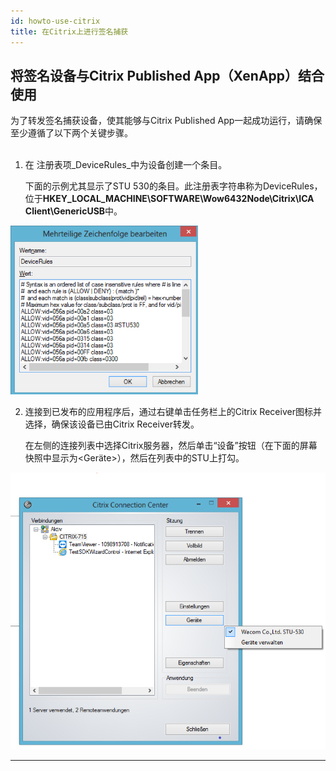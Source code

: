 ```yaml
---
id: howto-use-citrix
title: 在Citrix上进行签名捕获
---
```


## 将签名设备与Citrix Published App（XenApp）结合使用

为了转发签名捕获设备，使其能够与Citrix Published App一起成功运行，请确保至少遵循了以下两个关键步骤。  
&nbsp;  

1. 在 注册表项_DeviceRules_中为设备创建一个条目。

   下面的示例尤其显示了STU 530的条目。此注册表字符串称为DeviceRules，位于**HKEY_LOCAL_MACHINE\SOFTWARE\Wow6432Node\Citrix\ICA Client\GenericUSB**中。


![DeviceRules](assets/q-sig/citrix-1.png)

2. 连接到已发布的应用程序后，通过右键单击任务栏上的Citrix Receiver图标并选择<Connection Center>，确保该设备已由Citrix Receiver转发。

   在左侧的连接列表中选择Citrix服务器，然后单击“设备”按钮（在下面的屏幕快照中显示为<Geräte>），然后在列表中的STU上打勾。 


![DeviceRules](assets/q-sig/citrix-2.png)

---
